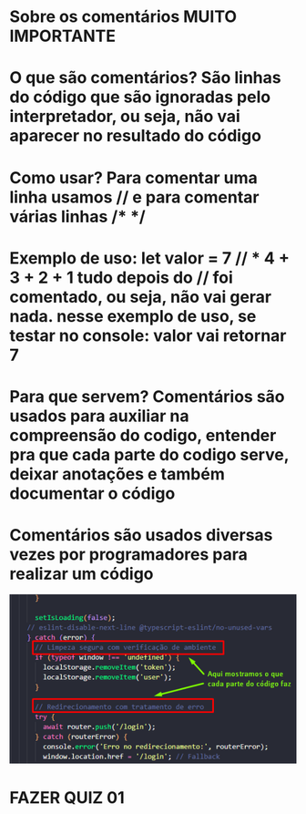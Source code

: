 # Sobre os comentários **MUITO IMPORTANTE**

# O que são comentários? São linhas do código que são ignoradas pelo interpretador, ou seja, não vai aparecer no resultado do código

# Como usar? Para comentar uma linha usamos // e para comentar várias linhas /* */

# Exemplo de uso: let valor = 7 // * 4 + 3 + 2 + 1 tudo depois do // foi comentado, ou seja, não vai gerar nada. nesse exemplo de uso, se testar no console: valor vai retornar 7

# Para que servem? Comentários são usados para auxiliar na compreensão do codigo, entender pra que cada parte do codigo serve, deixar anotações e também documentar o código

# Comentários são usados diversas vezes por programadores para realizar um código

![Exemplo de comentário em código](image.png)

# FAZER QUIZ 01